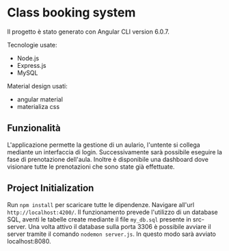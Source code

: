 # Class booking system
Il progetto è stato generato con Angular CLI version 6.0.7.

Tecnologie usate:
- Node.js
- Express.js
- MySQL

Material design usati:
- angular material
- materializa css

## Funzionalità
L'applicazione permette la gestione di un aulario, l'untente si collega mediante un interfaccia di
login. Successivamente sarà possibile eseguire la fase di prenotazione dell'aula. Inoltre è disponibile una
dashboard dove visionare tutte le prenotazioni che sono state già effettuate.


## Project Initialization

Run `npm install` per scaricare tutte le dipendenze. Navigare all'url `http://localhost:4200/`.
Il funzionamento prevede l'utilizzo di un database SQL, aventi le tabelle create mediante il file
`my_db.sql` presente in src-server. Una volta attivo il database sulla porta 3306 è possibile avviare il server tramite il
comando `nodemon server.js`. In questo modo sarà avviato localhost:8080.


